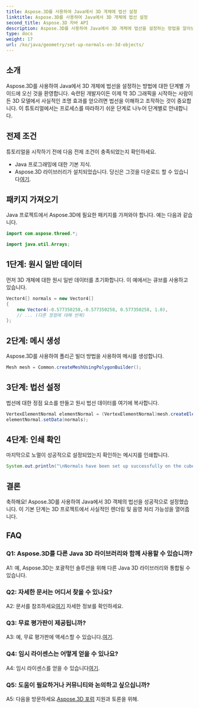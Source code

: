 ```yaml
---
title: Aspose.3D를 사용하여 Java에서 3D 개체에 법선 설정
linktitle: Aspose.3D를 사용하여 Java에서 3D 개체에 법선 설정
second_title: Aspose.3D 자바 API
description: Aspose.3D를 사용하여 Java에서 3D 개체에 법선을 설정하는 방법을 알아보세요. 이 포괄적인 튜토리얼을 통해 그래픽을 향상시키세요.
type: docs
weight: 17
url: /ko/java/geometry/set-up-normals-on-3d-objects/
---
```

## 소개

Aspose.3D를 사용하여 Java에서 3D 개체에 법선을 설정하는 방법에 대한 단계별 가이드에 오신 것을 환영합니다. 숙련된 개발자이든 이제 막 3D 그래픽을 시작하는 사람이든 3D 모델에서 사실적인 조명 효과를 얻으려면 법선을 이해하고 조작하는 것이 중요합니다. 이 튜토리얼에서는 프로세스를 따라하기 쉬운 단계로 나누어 단계별로 안내합니다.

## 전제 조건

튜토리얼을 시작하기 전에 다음 전제 조건이 충족되었는지 확인하세요.

- Java 프로그래밍에 대한 기본 지식.
-  Aspose.3D 라이브러리가 설치되었습니다. 당신은 그것을 다운로드 할 수 있습니다[여기](https://releases.aspose.com/3d/java/).

## 패키지 가져오기

Java 프로젝트에서 Aspose.3D에 필요한 패키지를 가져와야 합니다. 예는 다음과 같습니다.

```java
import com.aspose.threed.*;

import java.util.Arrays;
```

## 1단계: 원시 일반 데이터

먼저 3D 개체에 대한 원시 일반 데이터를 초기화합니다. 이 예에서는 큐브를 사용하고 있습니다.

```java
Vector4[] normals = new Vector4[]
{
    new Vector4(-0.577350258,-0.577350258, 0.577350258, 1.0),
    // ... (다른 정점에 대해 반복)
};

```

## 2단계: 메시 생성

Aspose.3D를 사용하여 폴리곤 빌더 방법을 사용하여 메시를 생성합니다.

```java
Mesh mesh = Common.createMeshUsingPolygonBuilder();
```

## 3단계: 법선 설정

법선에 대한 정점 요소를 만들고 원시 법선 데이터를 여기에 복사합니다.

```java
VertexElementNormal elementNormal = (VertexElementNormal)mesh.createElement(VertexElementType.NORMAL, MappingMode.CONTROL_POINT, ReferenceMode.DIRECT);
elementNormal.setData(normals);
```

## 4단계: 인쇄 확인

마지막으로 노멀이 성공적으로 설정되었는지 확인하는 메시지를 인쇄합니다.

```java
System.out.println("\nNormals have been set up successfully on the cube.");
```

## 결론

축하해요! Aspose.3D를 사용하여 Java에서 3D 객체의 법선을 성공적으로 설정했습니다. 이 기본 단계는 3D 프로젝트에서 사실적인 렌더링 및 음영 처리 가능성을 열어줍니다.

## FAQ

### Q1: Aspose.3D를 다른 Java 3D 라이브러리와 함께 사용할 수 있습니까?

A1: 예, Aspose.3D는 포괄적인 솔루션을 위해 다른 Java 3D 라이브러리와 통합될 수 있습니다.

### Q2: 자세한 문서는 어디서 찾을 수 있나요?

 A2: 문서를 참조하세요[여기](https://reference.aspose.com/3d/java/) 자세한 정보를 확인하세요.

### Q3: 무료 평가판이 제공됩니까?

 A3: 예, 무료 평가판에 액세스할 수 있습니다.[여기](https://releases.aspose.com/).

### Q4: 임시 라이센스는 어떻게 얻을 수 있나요?

 A4: 임시 라이센스를 얻을 수 있습니다[여기](https://purchase.aspose.com/temporary-license/).

### Q5: 도움이 필요하거나 커뮤니티와 논의하고 싶으십니까?

A5: 다음을 방문하세요.[Aspose.3D 포럼](https://forum.aspose.com/c/3d/18) 지원과 토론을 위해.